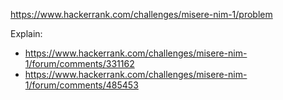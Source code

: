 https://www.hackerrank.com/challenges/misere-nim-1/problem

Explain:

- https://www.hackerrank.com/challenges/misere-nim-1/forum/comments/331162
- https://www.hackerrank.com/challenges/misere-nim-1/forum/comments/485453
